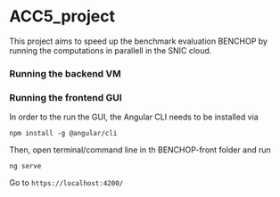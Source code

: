 # ACC5_project

This project aims to speed up the benchmark evaluation BENCHOP by running the computations in parallell in the SNIC cloud.

### Running the backend VM

### Running the frontend GUI
In order to the run the GUI, the Angular CLI needs to be installed via 

`npm install -g @angular/cli`

Then, open terminal/command line in th BENCHOP-front folder and run 

`ng serve`

Go to `https://localhost:4200/`

